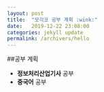 ```yaml
---
layout: post
title:  "모각코 공부 계획 :wink:"
date:   2019-12-22 23:08:00
categories: jekyll update
permalink: /archivers/hello
---
```


##공부 계획 


* **정보처리산업기사** 공부
* **중국어** 공부





